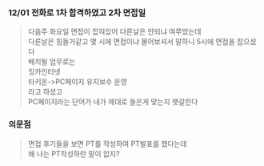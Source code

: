 ### 12/01 전화로 1차 합격하였고 2차 면접일
> 다음주 화요일 면접이 잡혀있어 다른날은 안되냐 여쭈었는데  
> 다른날은 힘들거같고 몇 시에 면접이냐 물어보셔서 말하니 5시에 면접을 잡으셨다  
> 배치될 업무로는  
	잉카인터넷  
	타키온->PC페이지 유지보수 운영  
	라고 하셨고  
> PC페이지라는 단어가 내가 제대로 들은게 맞는지 햇갈린다  
> 
### 의문점
> 면접 후기들을 보면 PT를 작성하여 PT발표를 했다는데  
> 왜 나는 PT작성하란 말이 없지?  

